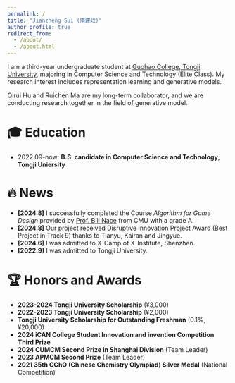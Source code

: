 ```yaml
---
permalink: /
title: "Jianzheng Sui (隋建政)"
author_profile: true
redirect_from: 
  - /about/
  - /about.html
---
```

I am a third-year undergraduate student at [Guohao College, Tongji University](https://ghc.tongji.edu.cn/), majoring in Computer Science and Technology (Elite Class). My research interest includes representation learning and generative models.

Qirui Hu and Ruichen Ma are my long-term collaborator, and we are conducting research together in the field of generative model.

🎓 Education
======
- 2022.09-now: **B.S. candidate in Computer Science and Technology**, **Tongji Uniersity**

🔥 News
======
- **[2024.8]** I successfully completed the Course *Algorithm for Game Design* provided by [Prof. Bill Nace](https://www.ece.cmu.edu/directory/bios/nace-bill.html) from CMU with a grade A.
- **[2024.8]** Our project received Disruptive Innovation Project Award (Best Project in Track 9) thanks to Tianyu, Kairan and Jingyue.
- **[2024.6]** I was admitted to X-Camp of X-Institute, Shenzhen.
- **[2022.9]** I was admitted to Tongji University.

🏆 Honors and Awards
======
- **2023-2024 Tongji University Scholarship** (¥3,000)
- **2022-2023 Tongji University Scholarship** (¥2,000)
- **Tongji University Scholarship for Outstanding Freshman** (0.1%, ¥20,000)
- **2024 iCAN College Student Innovation and invention Competition Third Prize**
- **2024 CUMCM Second Prize in Shanghai Division** (Team Leader)
- **2023 APMCM Second Prize** (Team Leader)
- **2021 35th CChO (Chinese Chemistry Olympiad) Silver Medal** (National Competition)

